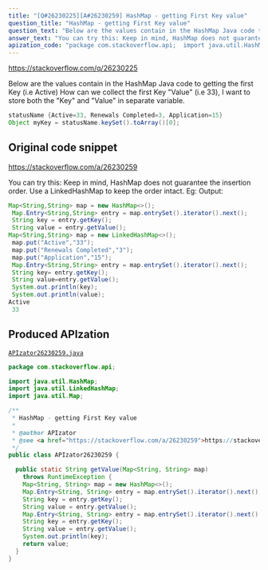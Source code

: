 ```yaml
---
title: "[Q#26230225][A#26230259] HashMap - getting First Key value"
question_title: "HashMap - getting First Key value"
question_text: "Below are the values contain in the HashMap Java code to getting the first Key (i.e Active) How can we collect the first Key \"Value\" (i.e 33), I want to store both the \"Key\" and \"Value\" in separate variable."
answer_text: "You can try this: Keep in mind, HashMap does not guarantee the insertion order. Use a LinkedHashMap to keep the order intact. Eg: Output:"
apization_code: "package com.stackoverflow.api;  import java.util.HashMap; import java.util.LinkedHashMap; import java.util.Map;  /**  * HashMap - getting First Key value  *  * @author APIzator  * @see <a href=\"https://stackoverflow.com/a/26230259\">https://stackoverflow.com/a/26230259</a>  */ public class APIzator26230259 {    public static String getValue(Map<String, String> map)     throws RuntimeException {     Map<String, String> map = new HashMap<>();     Map.Entry<String, String> entry = map.entrySet().iterator().next();     String key = entry.getKey();     String value = entry.getValue();     Map.Entry<String, String> entry = map.entrySet().iterator().next();     String key = entry.getKey();     String value = entry.getValue();     System.out.println(key);     return value;   } }"
---
```


https://stackoverflow.com/q/26230225

Below are the values contain in the HashMap
Java code to getting the first Key (i.e Active)
How can we collect the first Key &quot;Value&quot; (i.e 33), I want to store both the &quot;Key&quot; and &quot;Value&quot; in separate variable.


```java
statusName {Active=33, Renewals Completed=3, Application=15}
Object myKey = statusName.keySet().toArray()[0];
```


## Original code snippet

https://stackoverflow.com/a/26230259

You can try this:
Keep in mind, HashMap does not guarantee the insertion order. Use a LinkedHashMap to keep the order intact.
Eg:
Output:

```java
Map<String,String> map = new HashMap<>();
 Map.Entry<String,String> entry = map.entrySet().iterator().next();
 String key = entry.getKey();
 String value = entry.getValue();
Map<String,String> map = new LinkedHashMap<>();
 map.put("Active","33");
 map.put("Renewals Completed","3");
 map.put("Application","15");
 Map.Entry<String,String> entry = map.entrySet().iterator().next();
 String key= entry.getKey();
 String value=entry.getValue();
 System.out.println(key);
 System.out.println(value);
Active
 33
```

## Produced APIzation

[`APIzator26230259.java`](https://github.com/pasqualesalza/apization-temp-data/raw/master/apizations/java/APIzator26230259.java)

```java
package com.stackoverflow.api;

import java.util.HashMap;
import java.util.LinkedHashMap;
import java.util.Map;

/**
 * HashMap - getting First Key value
 *
 * @author APIzator
 * @see <a href="https://stackoverflow.com/a/26230259">https://stackoverflow.com/a/26230259</a>
 */
public class APIzator26230259 {

  public static String getValue(Map<String, String> map)
    throws RuntimeException {
    Map<String, String> map = new HashMap<>();
    Map.Entry<String, String> entry = map.entrySet().iterator().next();
    String key = entry.getKey();
    String value = entry.getValue();
    Map.Entry<String, String> entry = map.entrySet().iterator().next();
    String key = entry.getKey();
    String value = entry.getValue();
    System.out.println(key);
    return value;
  }
}

```